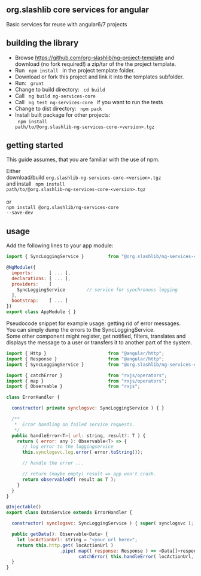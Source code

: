 ## org.slashlib core services for angular ##

Basic services for reuse with angular6/7 projects

## building the library ##

* Browse https://github.com/org-slashlib/ng-project-template and download (no fork required!) a zip/tar of the the project template.
* Run <code> npm install </code> in the project template folder.
* Download or fork this project and link it into the templates subfolder.
* Run: <code> grunt </code>
* Change to build directory: <code> cd build </code>
* Call <code> ng build ng-services-core </code>
* Call <code> ng test ng-services-core </code> if you want to run the tests
* Change to dist directory: <code> npm pack </code>
* Install built package for other projects: <br />
  <code> npm install path/to/@org.slashlib-ng-services-core-&lt;version&gt;.tgz</code>

## getting started ##

This guide assumes, that you are familiar with the use of npm.  

Either<br />
download/build <code>org.slashlib-ng-services-core-&lt;version&gt;.tgz</code><br />
and install <code> npm install path/to/@org.slashlib-ng-services-core-&lt;version&gt;.tgz</code><br />
<br />
or<br/>
<code>npm install @org.slashlib/ng-services-core --save-dev</code>

## usage ##

Add the following lines to your app module:

```javascript
import { SyncLoggingService }         from "@org.slashlib/ng-services-core";

@NgModule({
  imports:      [ ... ],
  declarations: [ ... ],
  providers:    [
    SyncLoggingService        // service for synchronous logging
  ],
  bootstrap:    [ ... ]
})
export class AppModule { }

```

Pseudocode snippet for example usage: getting rid of error messages.<br />
You can simply dump the errors to the SyncLoggingService.  
Some other component might register, get notified, filters, translates and displays the message to a user or transfers it to another part of the system.

```javascript
import { Http }                       from "@angular/http";
import { Response }                   from "@angular/http";
import { SyncLoggingService }         from "@org.slashlib/ng-services-core";

import { catchError }                 from "rxjs/operators";
import { map }                        from "rxjs/operators";
import { Observable }                 from "rxjs";

class ErrorHandler {

  constructor( private synclogsvc: SyncLoggingService ) { }

  /**
   *  Error handling on failed service requests.
   */
  public handleError<T>( url: string, result?: T ) {
    return ( error: any ): Observable<T> => {
      // log error to the loggingservice
      this.synclogsvc.log.error( error.toString());

      // handle the error ...

      // return (maybe empty) result => app won't crash.
      return observableOf( result as T );
    }
  }
}

@Injectable()
export class DataService extends ErrorHandler {

  constructor( synclogsvc: SyncLoggingService ) { super( synclogsvc ); }

  public getData(): Observable<Data> {
    let locActionUrl: string = "<your url here>";
    return this.http.get( locActionUrl )
                    .pipe( map(( response: Response ) => <Data[]>response.json()),
                           catchError( this.handleError( locActionUrl, [] as Array<Data> )));
  }
}
```
